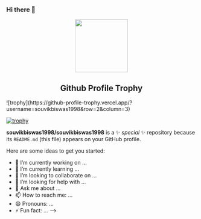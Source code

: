 ### Hi there 👋

<p align="center">
  <img width="140" src="https://user-images.githubusercontent.com/6661165/91657958-61b4fd00-eb00-11ea-9def-dc7ef5367e34.png" />  
  <h2 align="center">Github Profile Trophy</h2>
  ![trophy](https://github-profile-trophy.vercel.app/?username=souvikbiswas1998&row=2&column=3)
</p>

[![trophy](https://github-profile-trophy.vercel.app/?username=souvikbiswas1998&row=2&column=3)](https://github.com/ryo-ma/github-profile-trophy)


**souvikbiswas1998/souvikbiswas1998** is a ✨ _special_ ✨ repository because its `README.md` (this file) appears on your GitHub profile.

Here are some ideas to get you started:

- 🔭 I’m currently working on ...
- 🌱 I’m currently learning ...
- 👯 I’m looking to collaborate on ...
- 🤔 I’m looking for help with ...
- 💬 Ask me about ...
- 📫 How to reach me: ...
- 😄 Pronouns: ...
- ⚡ Fun fact: ...
-->
